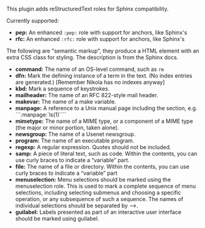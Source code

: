 This plugin adds reStructuredText roles for Sphinx compatibility.

Currently supported:

* **pep:** An enhanced `:pep:` role with support for anchors, like Sphinx's
* **rfc:** An enhanced `:rfc:` role with support for anchors, like Sphinx's

The following are "semantic markup", they produce a HTML element with an extra
CSS class for styling. The description is from the Sphinx docs.

* **command:** The name of an OS-level command, such as ``rm``
* **dfn:** Mark the defining instance of a term in the text. (No index entries are generated.) [Remember Nikola has no indexes anyway]
* **kbd:** Mark a sequence of keystrokes.
* **mailheader:** The name of an RFC 822-style mail header.
* **makevar:** The name of a make variable.
* **manpage:** A reference to a Unix manual page including the section, e.g. ```:manpage:`ls(1)````
* **mimetype:** The name of a MIME type, or a component of a MIME type (the major or minor portion, taken alone).
* **newsgroup:** The name of a Usenet newsgroup.
* **program:** The name of an executable program.
* **regexp:** A regular expression. Quotes should not be included.
* **samp:** A piece of literal text, such as code. Within the contents, you can use curly braces to indicate a “variable” part.
* **file:** The name of a file or directory. Within the contents, you can use curly braces to indicate a “variable” part
* **menuselection:** Menu selections should be marked using the menuselection role. This is used to mark a complete sequence of menu selections, including selecting submenus and choosing a specific operation, or any subsequence of such a sequence. The names of individual selections should be separated by -->.
* **guilabel:** Labels presented as part of an interactive user interface should be marked using guilabel. 
